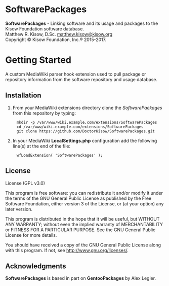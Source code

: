 # SoftwarePackages
**SoftwarePackages** - Linking software and its usage and packages to the Kisow Foundation software database.  
Matthew R. Kisow, D.Sc. <matthew.kisow@kisow.org>  
Copyright &copy; Kisow Foundation, Inc.&reg; 2015-2017.  

# Getting Started
A custom MediaWiki parser hook extension used to pull package or repository information from the software repository and usage database.

## Installation
1. From your MediaWiki extensions directory clone the _SoftwarePackages_ from this repository by typing:
```shell
     mkdir -p /var/www/wiki.example.com/extensions/SoftwarePackages  
     cd /var/www/wiki.example.com/extensions/SoftwarePackages  
     git clone https://github.com/DoctorKisow/SoftwarePackages.git
```
2. In your MediaWiki **LocalSettings.php** configuration add the following line(s) at the end of the file:
```shell
     wfLoadExtension( 'SoftwarePackages' );
```

## License
License (GPL v3.0)

This program is free software: you can redistribute it and/or modify it under the terms of the GNU General Public License as published by the Free Software Foundation, either version 3 of the License, or (at your option) any later version.

This program is distributed in the hope that it will be useful, but WITHOUT ANY WARRANTY; without even the implied warranty of MERCHANTABILITY or FITNESS FOR A PARTICULAR PURPOSE.  See the GNU General Public License for more details.

You should have received a copy of the GNU General Public License along with this program.  If not, see <http://www.gnu.org/licenses/>.

## Acknowledgments
**SoftwarePackages** is based in part on **GentooPackages** by Alex Legler.
